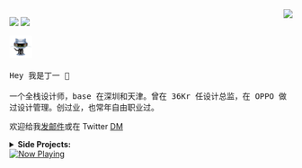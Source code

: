 <img align="right" src="https://github-readme-stats.vercel.app/api?username=dingyi&show_icons=true&&theme=synthwave" />

[![](https://komarev.com/ghpvc/?username=dingyi&color=orange&label=Profile%20Views)](https://github.com/dingyi/dingyi)
[![](https://img.shields.io/github/followers/dingyi?label=GitHub%20Followers)](https://github.com/dingyi)

<p>
  <img src="https://github.com/dingyi/dingyi/raw/master/octorobot.gif" width="40px">
  <br><br>
  <samp>
    Hey 我是丁一 👋
    <br><br>
    一个全栈设计师，base 在深圳和天津。曾在 36Kr 任设计总监，在 OPPO 做过设计管理。创过业，也常年自由职业过。</a>
  </samp>
</p>

欢迎给我[发邮件](mailto:d@ding.one)或在 Twitter [DM](https://twitter.com/dingyi)

<details>
  <summary><b>Side Projects:</b></summary>
  <ul>
    <li><a href="https://dex.group/">DEX Group</a>: DEX 是一个小众的设计社区，包括公众号文章、线下活动、求职招聘、设计游学等。</li>
    <li><a href="https://dexlist.page/">DEX List</a>: 资源聚合网站，包括设计资源、设计公司、设计师、图标、生产力工具等。 </li>
    <li><a href="https://newsletter.dex.group/">DEX News</a>: 一个关于产品、设计、前端开发等内容的付费周刊，每周一准时更新。</li>
    <li><a href="https://figma.page/">Figma 学习社区</a>: 基于 Notion 企业版的 Figma 学习平台。</li>
  </ul>
</details>

<a href="https://dingyi-now-playing.vercel.app/now-playing?open">
    <img src="https://dingyi-now-playing.vercel.app/now-playing" width="256" height="64" alt="Now Playing">
</a>
